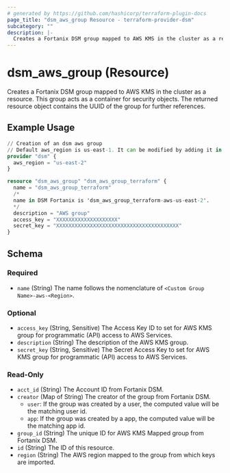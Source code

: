 ```yaml
---
# generated by https://github.com/hashicorp/terraform-plugin-docs
page_title: "dsm_aws_group Resource - terraform-provider-dsm"
subcategory: ""
description: |-
  Creates a Fortanix DSM group mapped to AWS KMS in the cluster as a resource. This group acts as a container for security objects. The returned resource object contains the UUID of the group for further references.
---
```


# dsm_aws_group (Resource)

Creates a Fortanix DSM group mapped to AWS KMS in the cluster as a resource. This group acts as a container for security objects. The returned resource object contains the UUID of the group for further references.

## Example Usage

```terraform
// Creation of an dsm aws group
// Default aws_region is us-east-1. It can be modified by adding it in provider.
provider "dsm" {
  aws_region = "us-east-2"
}

resource "dsm_aws_group" "dsm_aws_group_terraform" {
  name = "dsm_aws_group_terraform"
  /*
  name in DSM Fortanix is 'dsm_aws_group_terraform-aws-us-east-2'.
  */
  description = "AWS group"
  access_key = "XXXXXXXXXXXXXXXXXXXX"
  secret_key = "XXXXXXXXXXXXXXXXXXXXXXXXXXXXXXXXXXXXXXXX"
}
```

<!-- schema generated by tfplugindocs -->
## Schema

### Required

- `name` (String) The name follows the nomenclature of `<Custom Group Name>-aws-<Region>`.

### Optional

- `access_key` (String, Sensitive) The Access Key ID to set for AWS KMS group for programmatic (API) access to AWS Services.
- `description` (String) The description of the AWS KMS group.
- `secret_key` (String, Sensitive) The Secret Access Key to set for AWS KMS group for programmatic (API) access to AWS Services.

### Read-Only

- `acct_id` (String) The Account ID from Fortanix DSM.
- `creator` (Map of String) The creator of the group from Fortanix DSM.
   * `user`: If the group was created by a user, the computed value will be the matching user id.
   * `app`: If the group was created by a app, the computed value will be the matching app id.
- `group_id` (String) The unique ID for AWS KMS Mapped group from Fortanix DSM.
- `id` (String) The ID of this resource.
- `region` (String) The AWS region mapped to the group from which keys are imported.
